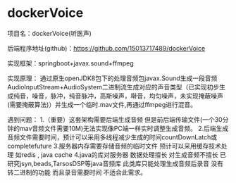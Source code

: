 ﻿# dockerVoice
 
项目名：dockerVoice(听医声)

后端程序地址(github)：https://github.com/15013717489/dockerVoice

实现框架：springboot+javax.sound+ffmpeg

实现原理：
通过原生openJDK8包下的处理音频包javax.Sound生成一段音频AudioInputStream+AudioSystem二进制流生成对应的声音类型（已实现初步生成纯音，噪音，脉冲，纯音脉冲，高斯噪声，啭音，均匀噪声，未实现掩蔽噪声(需要掩蔽算法)）并生成一个临时.mav文件,再通过ffmpeg进行混音。



遇到问题：
1.（重要）这套架构需要后端生成音频 但是前后端传输文件(一个30分钟的mav音频文件需要10M)无法实现像PC端一样实时调整生成音频。
2.后端生成音频文件需要时间，预计可以采用多线程减少生成的时间countDownLatch或completefuture
3.服务器内存需要存储音频的临时文件 预计可以采用缓存技术处理 如redis , java cache
4.java的库对服务器 数据处理擅长 对生成音频不擅长 已研究jsyn,beads,TarsosDSP等java音频库 此类库只能处理生成音频后录音 没有转二进制的功能 而且录音需要时间 不适合此需求。
